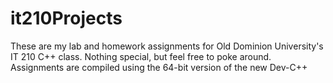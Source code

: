 it210Projects
=============

These are my lab and homework assignments for Old Dominion University's IT 210 C++ class.  Nothing special, but feel free to poke around.  Assignments are compiled using the 64-bit version of the new Dev-C++
